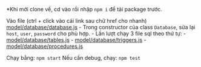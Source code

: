 *Khi mới clone về, cd vào rồi nhập `npm i` để tải package trước.

Vào file (ctrl + click vào cái link sau chữ href cho nhanh) <a href="model/database/database.js">model/database/database.js</a>
    - Trong constructor của class `Database`, sửa lại `host`, `user`, `password` cho phù hợp.
    - Lần lượt chạy 3 file sql theo thứ tự:
        - <a href="model/database/sql_files/tables.sql">model/database/tables.js</a>
        - <a href="model/database/sql_files/triggers.sql">model/database/triggers.js</a>
        - <a href="model/database/sql_files/procedures.sql">model/database/procedures.js</a>

Chạy bằng: `npm start`
Nếu cần debug, chạy: `npm test`
